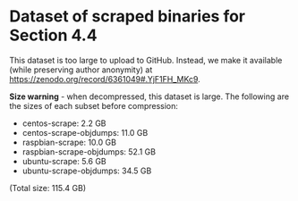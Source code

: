 # Dataset of scraped binaries for Section 4.4

This dataset is too large to upload to GitHub. Instead, we make it available (while preserving author anonymity) at <https://zenodo.org/record/6361049#.YjF1FH_MKc9>.

**Size warning** - when decompressed, this dataset is large. The following are the sizes of each subset before compression:
* centos-scrape: 2.2 GB
* centos-scrape-objdumps: 11.0 GB
* raspbian-scrape: 10.0 GB
* raspbian-scrape-objdumps: 52.1 GB
* ubuntu-scrape: 5.6 GB
* ubuntu-scrape-objdumps: 34.5 GB

(Total size: 115.4 GB)